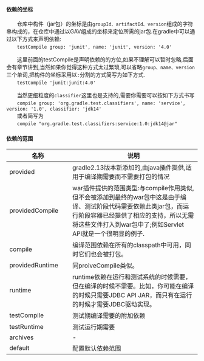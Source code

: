 #### 依赖的坐标
　　仓库中构件（jar包）的坐标是由`groupId、artifactId、version`组成的字符串构成的，在仓库中通过以GAV组成的坐标来定位所需的jar包.在gradle中可以通过以下方式来声明依赖:   
　　```testCompile group: 'junit', name: 'junit', version: '4.0'```    
  
　　这里前面的testCompile是声明依赖的的方位,如果不理解可以暂时忽略,后面会有章节讲到,当然如果你觉得这种方式太过繁琐,可以省略`group、name、version`三个单词,把构件的坐标采用以`:`分割的方式简写为如下方式.    
　　```testCompile 'junit:junit:4.0'```   
  
　　当然更细粒度的`classifier`这里也是支持的,需要你需要可以按如下方式书写   
　　```compile group: 'org.gradle.test.classifiers', name: 'service', version: '1.0', classifier: 'jdk14'```   
　　或者简写为   
　　```compile "org.gradle.test.classifiers:service:1.0:jdk14@jar"```   
  
 #### 依赖的范围
<table><thead><tr><th style="width:150px;">名称</th><th>说明</th></tr></thead><tbody>
<tr><td>provided</td><td>gradle2.13版本新添加的,由java插件提供,适用于编译期需要而不需要打包的情况</td></tr>
<tr><td>providedCompile</td><td>war插件提供的范围类型:与compile作用类似,但不会被添加到最终的war包中这是由于编译、测试阶段代码需要依赖此类jar包，而运行阶段容器已经提供了相应的支持，所以无需将这些文件打入到war包中了;例如Servlet API就是一个很明显的例子.</td></tr><tr><td>compile</td><td>编译范围依赖在所有的classpath中可用，同时它们也会被打包。</td></tr><tr>	<td>providedRuntime</td><td>同proiveCompile类似。</td></tr><tr><td>runtime</td><td>	runtime依赖在运行和测试系统的时候需要，但在编译的时候不需要。比如，你可能在编译的时候只需要JDBC API JAR，而只有在运行的时候才需要JDBC驱动实现。 	</td></tr><tr><td>testCompile</td><td>测试期编译需要的附加依赖</td></tr><tr><td>testRuntime</td><td>测试运行期需要</td></tr><tr>	<td>archives</td><td>-</td></tr><tr><td>default</td><td>配置默认依赖范围</td></tr></tbody></table>